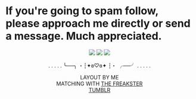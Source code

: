 <h1>If you're going to spam follow, please approach me directly or send a message. Much appreciated.</h1>
<p align="center">
<img src="https://media.discordapp.net/attachments/1013237702587580446/1389752126980362362/Untitled22_20250702023803.png?ex=6865c307&is=68647187&hm=930f129560a5146de4678878c96c5ed6d3f91c259516c0f098fc0031cb69f88e&=&format=webp&quality=lossless&width=1408&height=243">
<img src="https://media.discordapp.net/attachments/1013237702587580446/1389752126535630940/Untitled21_1.png?ex=6865c307&is=68647187&hm=109b1228317083163ff1b15405429a902e738c93489bf2c0b657824c5012bbee&=&format=webp&quality=lossless&width=1408&height=792">
<img src="https://media.discordapp.net/attachments/1013237702587580446/1389752126980362362/Untitled22_20250702023803.png?ex=6865c307&is=68647187&hm=930f129560a5146de4678878c96c5ed6d3f91c259516c0f098fc0031cb69f88e&=&format=webp&quality=lossless&width=1408&height=243">
<div align="center"

. . . . . ╰──╮ ・┆✦ʚ♡ɞ✦ ┆・ ╭──╯ . . . . .

LAYOUT BY ME<br>
MATCHING WITH [THE FREAKSTER](https://github.com/phaexie)<br>
[TUMBLR](https://www.tumblr.com/wiztomfest)
